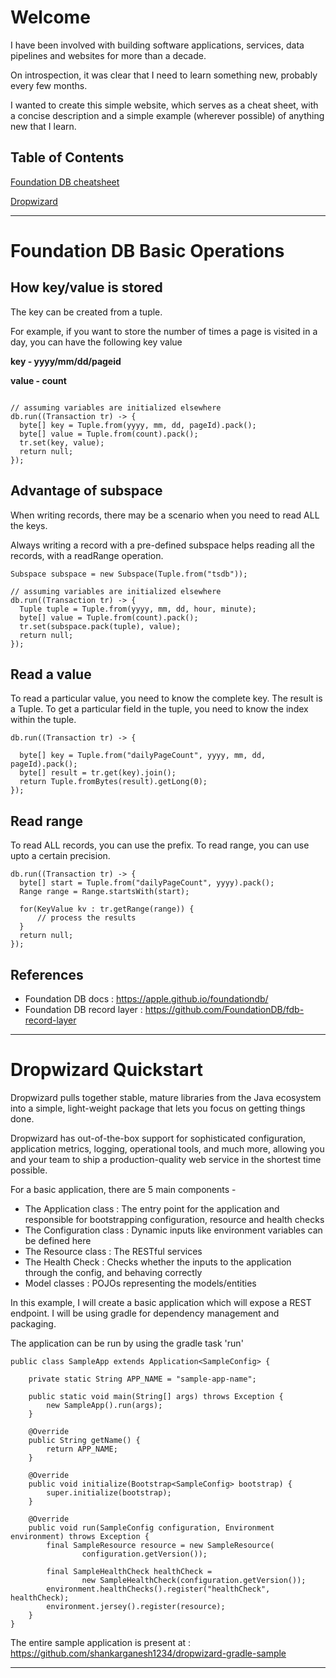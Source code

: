 
# Welcome

I have been involved with building software applications, services, data pipelines and websites for more than a decade.

On introspection, it was clear that I need to learn something new, probably every few months.

I wanted to create this simple website, which serves as a cheat sheet, with a concise description and a simple example (wherever possible) of anything new that I learn.

## Table of Contents  
[Foundation DB cheatsheet](#foundation-db-cheatsheet)

[Dropwizard](#dropwizard-quickstart)

___

# Foundation DB Basic Operations

## How key/value is stored

The key can be created from a tuple. 

For example, if you want to store the number of times a page is visited in a day, you can have the following key value

__key - yyyy/mm/dd/pageid__

__value - count__

```

// assuming variables are initialized elsewhere
db.run((Transaction tr) -> {
  byte[] key = Tuple.from(yyyy, mm, dd, pageId).pack();
  byte[] value = Tuple.from(count).pack();
  tr.set(key, value);
  return null;
});
```

## Advantage of subspace

When writing records, there may be a scenario when you need to read ALL the keys.

Always writing a record with a pre-defined subspace helps reading all the records, with a readRange operation.

```
Subspace subspace = new Subspace(Tuple.from("tsdb"));

// assuming variables are initialized elsewhere
db.run((Transaction tr) -> {
  Tuple tuple = Tuple.from(yyyy, mm, dd, hour, minute);
  byte[] value = Tuple.from(count).pack();
  tr.set(subspace.pack(tuple), value);
  return null;
});
```

## Read a value

To read a particular value, you need to know the complete key.
The result is a Tuple. To get a particular field in the tuple, you need to know the index within the tuple.

```
db.run((Transaction tr) -> {
  
  byte[] key = Tuple.from("dailyPageCount", yyyy, mm, dd, pageId).pack();
  byte[] result = tr.get(key).join();
  return Tuple.fromBytes(result).getLong(0);
});

```

## Read range

To read ALL records, you can use the prefix.
To read range, you can use upto a certain precision.

```
db.run((Transaction tr) -> {
  byte[] start = Tuple.from("dailyPageCount", yyyy).pack();
  Range range = Range.startsWith(start);
  
  for(KeyValue kv : tr.getRange(range)) {
      // process the results
  }
  return null;
});

```

## References
- Foundation DB docs : https://apple.github.io/foundationdb/
- Foundation DB record layer : https://github.com/FoundationDB/fdb-record-layer

___

# Dropwizard Quickstart

Dropwizard pulls together stable, mature libraries from the Java ecosystem into a simple, light-weight package that lets you focus on getting things done.

Dropwizard has out-of-the-box support for sophisticated configuration, application metrics, logging, operational tools, and much more, allowing you and your team to ship a production-quality web service in the shortest time possible.

For a basic application, there are 5 main components -

- The Application class : The entry point for the application and responsible for bootstrapping configuration, resource and health checks
- The Configuration class : Dynamic inputs like environment variables can be defined here
- The Resource class : The RESTful services
- The Health Check : Checks whether the inputs to the application through the config, and behaving correctly
- Model classes : POJOs representing the models/entities

In this example, I will create a basic application which will expose a REST endpoint.
I will be using gradle for dependency management and packaging.

The application can be run by using the gradle task 'run'

```
public class SampleApp extends Application<SampleConfig> {

    private static String APP_NAME = "sample-app-name";

    public static void main(String[] args) throws Exception {
        new SampleApp().run(args);
    }

    @Override
    public String getName() {
        return APP_NAME;
    }

    @Override
    public void initialize(Bootstrap<SampleConfig> bootstrap) {
        super.initialize(bootstrap);
    }

    @Override
    public void run(SampleConfig configuration, Environment environment) throws Exception {
        final SampleResource resource = new SampleResource(
                configuration.getVersion());

        final SampleHealthCheck healthCheck =
                new SampleHealthCheck(configuration.getVersion());
        environment.healthChecks().register("healthCheck", healthCheck);
        environment.jersey().register(resource);
    }
}
```

The entire sample application is present at : https://github.com/shankarganesh1234/dropwizard-gradle-sample
___


